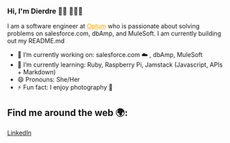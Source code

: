 ### Hi, I'm Dierdre 👋🏻 👩🏼‍💻
 
I am a software engineer at <a href="https://optum.com" style="color: orange; text-decoration: underline;text-decoration-style: dotted;">Optum</a> who is passionate about solving problems on salesforce.com, dbAmp, and MuleSoft. I am currently building out my README.md

- 🔭 I’m currently working on: salesforce.com ☁️ , dbAmp, MuleSoft
- 🌱 I’m currently learning: Ruby, Raspberry Pi, Jamstack (Javascript, APIs + Markdown)
- 😄 Pronouns: She/Her
- ⚡ Fun fact: I enjoy photography 📸

## Find me around the web 🌍:
[LinkedIn](https://www.linkedin.com/in/dierdre-p-88932/)

<!--

[Optum](https://optum.com)
**dierdre/dierdre** is a ✨ _special_ ✨ repository because its `README.md` (this file) appears on your GitHub profile.

Here are some ideas to get you started:

- 🔭 I’m currently working on ...
- 🌱 I’m currently learning ... Ruby, Raspberry Pi, Jamstack (Javascript, APIs + Markdown)
- 👯 I’m looking to collaborate on ...
- 🤔 I’m looking for help with ...
- 💬 Ask me about ...
- 📫 How to reach me: ...
 😄 Pronouns: ... She/Her
- ⚡ Fun fact: ...
-->
